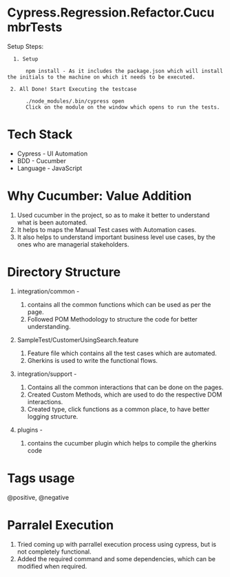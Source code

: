 # Cypress.Regression.Refactor.CucumbrTests

Setup Steps:

      1. Setup    
          
          npm install - As it includes the package.json which will install the initials to the machine on which it needs to be executed.
      
     2. All Done! Start Executing the testcase
     
          ./node_modules/.bin/cypress open
          Click on the module on the window which opens to run the tests.
          

# Tech Stack
- Cypress - UI Automation
- BDD - Cucumber
- Language - JavaScript

# Why Cucumber: Value Addition
1. Used cucumber in the project, so as to make it better to understand what is been automated.
2. It helps to maps the Manual Test cases with Automation cases.
3. It also helps to understand important business level use cases, by the ones who are managerial stakeholders.


# Directory Structure
1. integration/common -
    1. contains all the common functions which can be used as per the page.
    2. Followed POM Methodology to structure the code for better understanding.

2. SampleTest/CustomerUsingSearch.feature
    1. Feature file which contains all the test cases which are automated.
    2. Gherkins is used to write the functional flows.

3. integration/support -
    1. Contains all the common interactions that can be done on the pages.
    2. Created Custom Methods, which are used to do the respective DOM interactions.
    3. Created type, click functions as a common place, to have better logging structure.

4. plugins -
    1. contains the cucumber plugin which helps to compile the gherkins code



# Tags usage
@positive, @negative


# Parralel Execution
1. Tried coming up with parrallel execution process using cypress, but is not completely functional.
2. Added the required command and some dependencies, which can be modified when required.